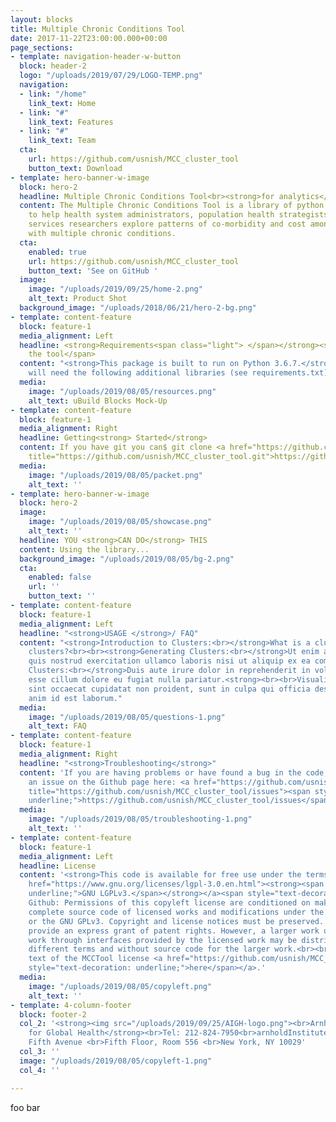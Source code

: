 ```yaml
---
layout: blocks
title: Multiple Chronic Conditions Tool
date: 2017-11-22T23:00:00.000+00:00
page_sections:
- template: navigation-header-w-button
  block: header-2
  logo: "/uploads/2019/07/29/LOGO-TEMP.png"
  navigation:
  - link: "/home"
    link_text: Home
  - link: "#"
    link_text: Features
  - link: "#"
    link_text: Team
  cta:
    url: https://github.com/usnish/MCC_cluster_tool
    button_text: Download
- template: hero-banner-w-image
  block: hero-2
  headline: Multiple Chronic Conditions Tool<br><strong>for analytics</strong>
  content: The Multiple Chronic Conditions Tool is a library of python tools designed
    to help health system administrators, population health strategists, and health
    services researchers explore patterns of co-morbidity and cost among patients
    with multiple chronic conditions.
  cta:
    enabled: true
    url: https://github.com/usnish/MCC_cluster_tool
    button_text: 'See on GitHub '
  image:
    image: "/uploads/2019/09/25/home-2.png"
    alt_text: Product Shot
  background_image: "/uploads/2018/06/21/hero-2-bg.png"
- template: content-feature
  block: feature-1
  media_alignment: Left
  headline: <strong>Requirements<span class="light"> </span></strong><span class="light">for
    the tool</span>
  content: "<strong>This package is built to run on Python 3.6.7.</strong><br><br>You
    will need the following additional libraries (see requirements.txt):<br><br>seaborn==0.9.0<br>matplotlib==3.0.2<br>pandas==0.23.4<br>scipy==1.1.0<br>numpy==1.15.4"
  media:
    image: "/uploads/2019/08/05/resources.png"
    alt_text: uBuild Blocks Mock-Up
- template: content-feature
  block: feature-1
  media_alignment: Right
  headline: Getting<strong> Started</strong>
  content: If you have git you can$ git clone <a href="https://github.com/usnish/MCC_cluster_tool.git"
    title="https://github.com/usnish/MCC_cluster_tool.git">https://github.com/usnish/MCC_cluster_tool.git</a>
  media:
    image: "/uploads/2019/08/05/packet.png"
    alt_text: ''
- template: hero-banner-w-image
  block: hero-2
  image:
    image: "/uploads/2019/08/05/showcase.png"
    alt_text: ''
  headline: YOU <strong>CAN DO</strong> THIS
  content: Using the library...
  background_image: "/uploads/2019/08/05/bg-2.png"
  cta:
    enabled: false
    url: ''
    button_text: ''
- template: content-feature
  block: feature-1
  media_alignment: Left
  headline: "<strong>USAGE </strong>/ FAQ"
  content: "<strong>Introduction to Clusters:<br></strong>What is a cluster? Why utilize
    clusters?<br><br><strong>Generating Clusters:<br></strong>Ut enim ad minim veniam,
    quis nostrud exercitation ullamco laboris nisi ut aliquip ex ea commodo consequat.<br><strong><br>Sorting
    Clusters:<br></strong>Duis aute irure dolor in reprehenderit in voluptate velit
    esse cillum dolore eu fugiat nulla pariatur.<strong><br><br>Visualizing Clusters:<br></strong>Excepteur
    sint occaecat cupidatat non proident, sunt in culpa qui officia deserunt mollit
    anim id est laborum."
  media:
    image: "/uploads/2019/08/05/questions-1.png"
    alt_text: FAQ
- template: content-feature
  block: feature-1
  media_alignment: Right
  headline: "<strong>Troubleshooting</strong>"
  content: 'If you are having problems or have found a bug in the code, please raise
    an issue on the Github page here: <a href="https://github.com/usnish/MCC_cluster_tool/issues"
    title="https://github.com/usnish/MCC_cluster_tool/issues"><span style="text-decoration:
    underline;">https://github.com/usnish/MCC_cluster_tool/issues</span></a>'
  media:
    image: "/uploads/2019/08/05/troubleshooting-1.png"
    alt_text: ''
- template: content-feature
  block: feature-1
  media_alignment: Left
  headline: License
  content: '<strong>This code is available for free use under the terms of the </strong><a
    href="https://www.gnu.org/licenses/lgpl-3.0.en.html"><strong><span style="text-decoration:
    underline;">GNU LGPLv3.</span></strong></a><span style="text-decoration: underline;"><br><br></span>Per
    Github: Permissions of this copyleft license are conditioned on making available
    complete source code of licensed works and modifications under the same license
    or the GNU GPLv3. Copyright and license notices must be preserved. Contributors
    provide an express grant of patent rights. However, a larger work using the licensed
    work through interfaces provided by the licensed work may be distributed under
    different terms and without source code for the larger work.<br><br>Read the full
    text of the MCCTool license <a href="https://github.com/usnish/MCC_cluster_tool/blob/master/LICENSE"><span
    style="text-decoration: underline;">here</span></a>.'
  media:
    image: "/uploads/2019/08/05/copyleft.png"
    alt_text: ''
- template: 4-column-footer
  block: footer-2
  col_2: '<strong><img src="/uploads/2019/09/25/AIGH-logo.png"><br>Arnhold Institute
    for Global Health</strong><br>Tel: 212-824-7950<br>arnholdInstitute@mssm.edu<br><br>1216
    Fifth Avenue <br>Fifth Floor, Room 556 <br>New York, NY 10029'
  col_3: ''
  image: "/uploads/2019/08/05/copyleft-1.png"
  col_4: ''

---
```

foo bar